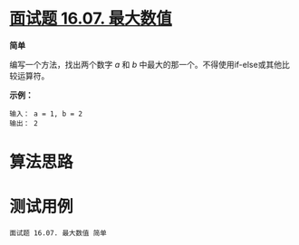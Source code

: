 # [面试题 16.07. 最大数值][cnTitle]

**简单**

编写一个方法，找出两个数字 *a* 和 *b* 中最大的那一个。不得使用if-else或其他比较运算符。

**示例：** 

```
输入： a = 1, b = 2
输出： 2

```




# 算法思路

# 测试用例
```
面试题 16.07. 最大数值 简单
```

[cnTitle]: https://leetcode-cn.com/problems/maximum-lcci/
